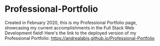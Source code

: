 # Professional-Portfolio

Created in February 2020, this is my Professional Portfolio page, showcasing my current accomplishments in the Full Stack Web Development field!
Here's the link to the deployed version of my Professional Portfolio: https://andrealabis.github.io/Professional-Portfolio
